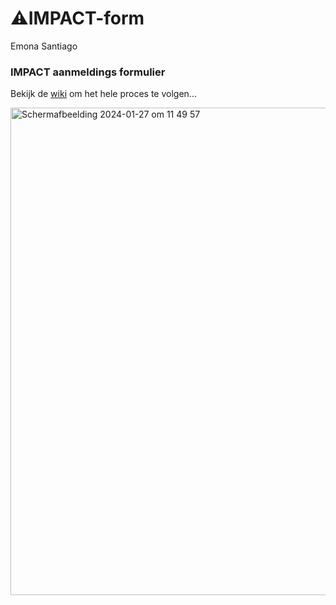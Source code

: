 # ⚠️IMPACT-form
Emona Santiago
### IMPACT aanmeldings formulier 
Bekijk de [wiki]() om het hele proces te volgen...


<img width="780" alt="Schermafbeelding 2024-01-27 om 11 49 57" src="https://github.com/EmonaSantiago/IMPACT-form/assets/90447045/7d512871-1dc8-4923-b733-ad0f5d718ca2">
